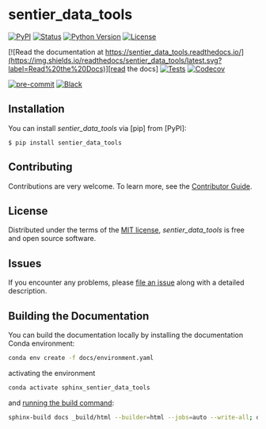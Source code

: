 # sentier_data_tools

[![PyPI](https://img.shields.io/pypi/v/sentier_data_tools.svg)][pypi status]
[![Status](https://img.shields.io/pypi/status/sentier_data_tools.svg)][pypi status]
[![Python Version](https://img.shields.io/pypi/pyversions/sentier_data_tools)][pypi status]
[![License](https://img.shields.io/pypi/l/sentier_data_tools)][license]

[![Read the documentation at https://sentier_data_tools.readthedocs.io/](https://img.shields.io/readthedocs/sentier_data_tools/latest.svg?label=Read%20the%20Docs)][read the docs]
[![Tests](https://github.com/sentier-dev/sentier_data_tools/actions/workflows/python-test.yml/badge.svg)][tests]
[![Codecov](https://codecov.io/gh/sentier-dev/sentier_data_tools/branch/main/graph/badge.svg)][codecov]

[![pre-commit](https://img.shields.io/badge/pre--commit-enabled-brightgreen?logo=pre-commit&logoColor=white)][pre-commit]
[![Black](https://img.shields.io/badge/code%20style-black-000000.svg)][black]

[pypi status]: https://pypi.org/project/sentier_data_tools/
[read the docs]: https://sentier_data_tools.readthedocs.io/
[tests]: https://github.com/sentier-dev/sentier_data_tools/actions?workflow=Tests
[codecov]: https://app.codecov.io/gh/sentier-dev/sentier_data_tools
[pre-commit]: https://github.com/pre-commit/pre-commit
[black]: https://github.com/psf/black

## Installation

You can install _sentier_data_tools_ via [pip] from [PyPI]:

```console
$ pip install sentier_data_tools
```

## Contributing

Contributions are very welcome.
To learn more, see the [Contributor Guide][Contributor Guide].

## License

Distributed under the terms of the [MIT license][License],
_sentier_data_tools_ is free and open source software.

## Issues

If you encounter any problems,
please [file an issue][Issue Tracker] along with a detailed description.


<!-- github-only -->

[command-line reference]: https://sentier_data_tools.readthedocs.io/en/latest/usage.html
[License]: https://github.com/sentier-dev/sentier_data_tools/blob/main/LICENSE
[Contributor Guide]: https://github.com/sentier-dev/sentier_data_tools/blob/main/CONTRIBUTING.md
[Issue Tracker]: https://github.com/sentier-dev/sentier_data_tools/issues


## Building the Documentation

You can build the documentation locally by installing the documentation Conda environment:

```bash
conda env create -f docs/environment.yaml
```

activating the environment

```bash
conda activate sphinx_sentier_data_tools
```

and [running the build command](https://www.sphinx-doc.org/en/master/man/sphinx-build.html#sphinx-build):

```bash
sphinx-build docs _build/html --builder=html --jobs=auto --write-all; open _build/html/index.html
```